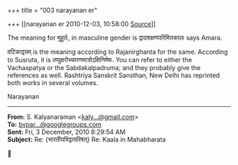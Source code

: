 +++
title = "003 narayanan er"

+++
[[narayanan er	2010-12-03, 10:58:00 [Source](https://groups.google.com/g/bvparishat/c/XGCjxjA4m2o)]]



The meaning for मुहूर्तः, in masculine gender is द्वादशक्षणपरिमितकालः says Amara.

वटिकाद्वयम् is the meaning according to Rajanirghanta for the same. According to Susruta, it is लघुक्षरोच्चारणमात्रोऽक्षिनिमेषः. You can refer to either the Vachaspatya or the Sabdakalpadruma; and they probably give the references as well. Rashtriya Sanskrit Sansthan, New Delhi has reprinted both works in several volumes.

Narayanan  

  

  

------------------------------------------------------------------------

**From:** S. Kalyanaraman \<[kaly...@gmail.com]()\>  
**To:** [bvpar...@googlegroups.com]()  
**Sent:** Fri, 3 December, 2010 8:29:54 AM  
**Subject:** Re: {भारतीयविद्वत्परिषत्} Re: Kaala in Mahabharata  



